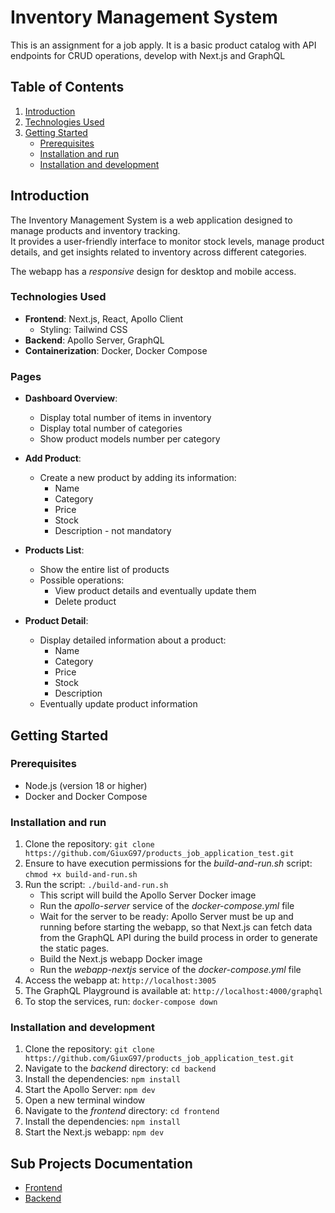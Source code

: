 # Inventory Management System
This is an assignment for a job apply. It is a basic product catalog with API endpoints for CRUD operations, develop with Next.js and GraphQL

## Table of Contents
1. [Introduction](#introduction)
2. [Technologies Used](#technologies-used)
3. [Getting Started](#getting-started)
    - [Prerequisites](#prerequisites)
    - [Installation and run](#installation-and-run)
    - [Installation and development](#installation-and-development)

## Introduction

The Inventory Management System is a web application designed to manage products and inventory tracking.  
It provides a user-friendly interface to monitor stock levels, manage product details, and get insights related to inventory across different categories.  

The webapp has a _responsive_ design for desktop and mobile access.

### Technologies Used

- **Frontend**: Next.js, React, Apollo Client
    - Styling: Tailwind CSS
- **Backend**: Apollo Server, GraphQL
- **Containerization**: Docker, Docker Compose

### Pages
- **Dashboard Overview**:
    - Display total number of items in inventory
    - Display total number of categories
    - Show product models number per category


- **Add Product**:
  - Create a new product by adding its information:
    - Name
    - Category
    - Price
    - Stock
    - Description - not mandatory


- **Products List**:
    - Show the entire list of products
    - Possible operations:
      - View product details and eventually update them
      - Delete product


- **Product Detail**:
  - Display detailed information about a product:
    - Name
    - Category
    - Price
    - Stock
    - Description
  - Eventually update product information

## Getting Started

### Prerequisites

- Node.js (version 18 or higher)
- Docker and Docker Compose

### Installation and run

1. Clone the repository: `git clone https://github.com/GiuxG97/products_job_application_test.git`
2. Ensure to have execution permissions for the _build-and-run.sh_ script: `chmod +x build-and-run.sh`
3. Run the script: `./build-and-run.sh`
   - This script will build the Apollo Server Docker image
   - Run the _apollo-server_ service of the _docker-compose.yml_ file
   - Wait for the server to be ready: Apollo Server must be up and running before starting the webapp, so that Next.js can fetch data from the GraphQL API during the build process in order to generate the static pages.
   - Build the Next.js webapp Docker image
   - Run the _webapp-nextjs_ service of the _docker-compose.yml_ file
4. Access the webapp at: `http://localhost:3005`
5. The GraphQL Playground is available at: `http://localhost:4000/graphql`
6. To stop the services, run: `docker-compose down`

### Installation and development
1. Clone the repository: `git clone https://github.com/GiuxG97/products_job_application_test.git`
2. Navigate to the _backend_ directory: `cd backend`
3. Install the dependencies: `npm install`
4. Start the Apollo Server: `npm dev`
5. Open a new terminal window
6. Navigate to the _frontend_ directory: `cd frontend`
7. Install the dependencies: `npm install`
8. Start the Next.js webapp: `npm dev`

## Sub Projects Documentation
- [Frontend](frontend/README.md)
- [Backend](backend/README.md)
